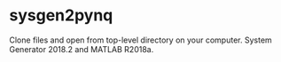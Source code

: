 # sysgen2pynq

Clone files and open from top-level directory on your computer.
System Generator 2018.2 and MATLAB R2018a.
